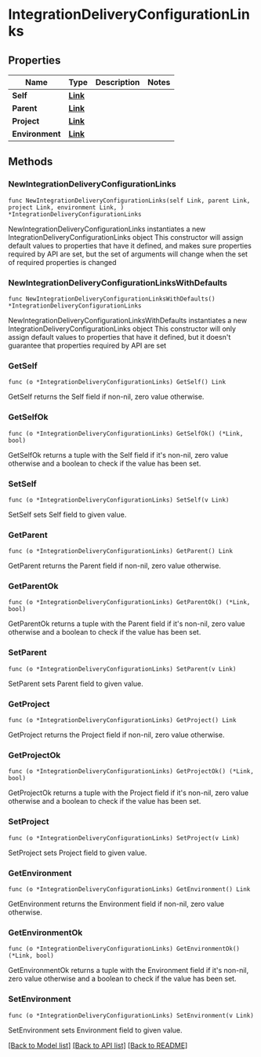 # IntegrationDeliveryConfigurationLinks

## Properties

Name | Type | Description | Notes
------------ | ------------- | ------------- | -------------
**Self** | [**Link**](Link.md) |  | 
**Parent** | [**Link**](Link.md) |  | 
**Project** | [**Link**](Link.md) |  | 
**Environment** | [**Link**](Link.md) |  | 

## Methods

### NewIntegrationDeliveryConfigurationLinks

`func NewIntegrationDeliveryConfigurationLinks(self Link, parent Link, project Link, environment Link, ) *IntegrationDeliveryConfigurationLinks`

NewIntegrationDeliveryConfigurationLinks instantiates a new IntegrationDeliveryConfigurationLinks object
This constructor will assign default values to properties that have it defined,
and makes sure properties required by API are set, but the set of arguments
will change when the set of required properties is changed

### NewIntegrationDeliveryConfigurationLinksWithDefaults

`func NewIntegrationDeliveryConfigurationLinksWithDefaults() *IntegrationDeliveryConfigurationLinks`

NewIntegrationDeliveryConfigurationLinksWithDefaults instantiates a new IntegrationDeliveryConfigurationLinks object
This constructor will only assign default values to properties that have it defined,
but it doesn't guarantee that properties required by API are set

### GetSelf

`func (o *IntegrationDeliveryConfigurationLinks) GetSelf() Link`

GetSelf returns the Self field if non-nil, zero value otherwise.

### GetSelfOk

`func (o *IntegrationDeliveryConfigurationLinks) GetSelfOk() (*Link, bool)`

GetSelfOk returns a tuple with the Self field if it's non-nil, zero value otherwise
and a boolean to check if the value has been set.

### SetSelf

`func (o *IntegrationDeliveryConfigurationLinks) SetSelf(v Link)`

SetSelf sets Self field to given value.


### GetParent

`func (o *IntegrationDeliveryConfigurationLinks) GetParent() Link`

GetParent returns the Parent field if non-nil, zero value otherwise.

### GetParentOk

`func (o *IntegrationDeliveryConfigurationLinks) GetParentOk() (*Link, bool)`

GetParentOk returns a tuple with the Parent field if it's non-nil, zero value otherwise
and a boolean to check if the value has been set.

### SetParent

`func (o *IntegrationDeliveryConfigurationLinks) SetParent(v Link)`

SetParent sets Parent field to given value.


### GetProject

`func (o *IntegrationDeliveryConfigurationLinks) GetProject() Link`

GetProject returns the Project field if non-nil, zero value otherwise.

### GetProjectOk

`func (o *IntegrationDeliveryConfigurationLinks) GetProjectOk() (*Link, bool)`

GetProjectOk returns a tuple with the Project field if it's non-nil, zero value otherwise
and a boolean to check if the value has been set.

### SetProject

`func (o *IntegrationDeliveryConfigurationLinks) SetProject(v Link)`

SetProject sets Project field to given value.


### GetEnvironment

`func (o *IntegrationDeliveryConfigurationLinks) GetEnvironment() Link`

GetEnvironment returns the Environment field if non-nil, zero value otherwise.

### GetEnvironmentOk

`func (o *IntegrationDeliveryConfigurationLinks) GetEnvironmentOk() (*Link, bool)`

GetEnvironmentOk returns a tuple with the Environment field if it's non-nil, zero value otherwise
and a boolean to check if the value has been set.

### SetEnvironment

`func (o *IntegrationDeliveryConfigurationLinks) SetEnvironment(v Link)`

SetEnvironment sets Environment field to given value.



[[Back to Model list]](../README.md#documentation-for-models) [[Back to API list]](../README.md#documentation-for-api-endpoints) [[Back to README]](../README.md)


